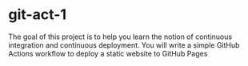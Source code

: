 # git-act-1
The goal of this project is to help you learn the notion of continuous integration and continuous deployment. You will write a simple GitHub Actions workflow to deploy a static website to GitHub Pages
